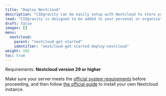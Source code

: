 ```yaml
---
title: "Deploy Nextcloud"
description: "CIDgravity can be easily setup with Nextcloud to store your files on IPFS"
lead: "CIDgravity is designed to be added to your personal or organization-managed Nextcloud instance."
draft: false
images: []
menu:
  nextcloud:
    parent: "nextcloud-get-started"
    identifier: "nextcloud-get-started-deploy-nextcloud"
weight: 102
toc: true
---
```


Requirements: **Nextcloud version 29 or higher**


Make sure your server meets the [official system requirements](https://docs.nextcloud.com/server/29/admin_manual/installation/system_requirements.html) before proceeding, and then follow [the official guide](https://docs.nextcloud.com/server/29/admin_manual/installation/source_installation.html) to install your own Nextcloud instance.